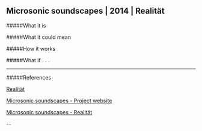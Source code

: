 ## Microsonic soundscapes | 2014 | Realität

#####What it is



#####What it could mean



#####How it works



#####What if . . .



---

#####References

[Realität](http://www.realitat.com/2013/)

[Microsonic soundscapes - Project website](http://www.realitat.com/microsonic/)

[Microsonic soundscapes - Realität](http://www.realitat.com/2013/selected_work.php?lang=ing&nick=8256&tit=MICROSONIC%20LANDSCAPES)

--


